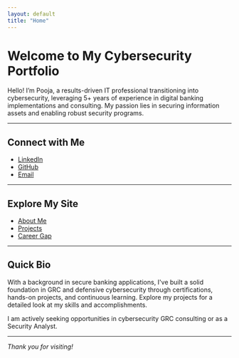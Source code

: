 ```yaml
---
layout: default
title: "Home"
---
```


# Welcome to My Cybersecurity Portfolio

Hello! I’m Pooja, a results-driven IT professional transitioning into cybersecurity, leveraging 5+ years of experience in digital banking implementations and consulting. My passion lies in securing information assets and enabling robust security programs.

---

## Connect with Me

- [LinkedIn](https://www.linkedin.com/in/yourlinkedinprofile)
- [GitHub](https://github.com/yourgithubprofile)
- [Email](mailto:poojalakshmigauty@gmail.com)

---

## Explore My Site

- [About Me](/about/)
- [Projects](/projects/)
- [Career Gap](/career-gap/)

---

## Quick Bio

With a background in secure banking applications, I've built a solid foundation in GRC and defensive cybersecurity through certifications, hands-on projects, and continuous learning. Explore my projects for a detailed look at my skills and accomplishments.

I am actively seeking opportunities in cybersecurity GRC consulting or as a Security Analyst.

---

*Thank you for visiting!*

